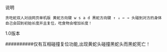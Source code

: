 
说明
    
    贪吃蛇双人对战网页单机版 黄蛇方向键 w s a d 黑蛇方向键 ↑ ↓ ← → 头碰到对方的身体 自己会回到初始长度并且复位，吃食物会增加长度！
    
1.0版本

##########仅有互相碰撞复位功能,出现黄蛇头碰撞黑蛇头而黑蛇死亡！
